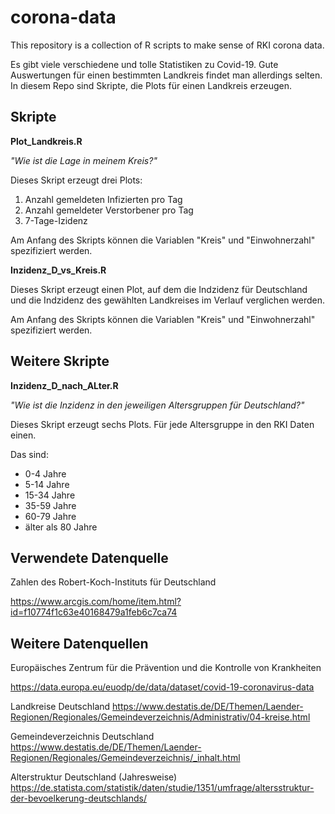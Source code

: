# corona-data
This repository is a collection of R scripts to make sense of RKI corona data.

Es gibt viele verschiedene und tolle Statistiken zu Covid-19. Gute Auswertungen für einen bestimmten Landkreis findet man allerdings selten. In diesem Repo sind Skripte, die Plots für einen Landkreis erzeugen.

## Skripte
**Plot_Landkreis.R**

*"Wie ist die Lage in meinem Kreis?"*

Dieses Skript erzeugt drei Plots:

1. Anzahl gemeldeten Infizierten pro Tag
2. Anzahl gemeldeter Verstorbener pro Tag
3. 7-Tage-Izidenz

Am Anfang des Skripts können die Variablen "Kreis" und "Einwohnerzahl" spezifiziert werden.

**Inzidenz_D_vs_Kreis.R**

Dieses Skript erzeugt einen Plot, auf dem die Indzidenz für Deutschland und die Indzidenz des gewählten Landkreises im Verlauf verglichen werden.

Am Anfang des Skripts können die Variablen "Kreis" und "Einwohnerzahl" spezifiziert werden.


## Weitere Skripte

**Inzidenz_D_nach_ALter.R**

*"Wie ist die Inzidenz in den jeweiligen Altersgruppen für Deutschland?"*

Dieses Skript erzeugt sechs Plots. Für jede Altersgruppe in den RKI Daten einen.

Das sind:

- 0-4 Jahre
- 5-14 Jahre
- 15-34 Jahre
- 35-59 Jahre
- 60-79 Jahre
- älter als 80 Jahre


## Verwendete Datenquelle
Zahlen des Robert-Koch-Instituts für Deutschland

https://www.arcgis.com/home/item.html?id=f10774f1c63e40168479a1feb6c7ca74


## Weitere Datenquellen
Europäisches Zentrum für die Prävention und die Kontrolle von Krankheiten

https://data.europa.eu/euodp/de/data/dataset/covid-19-coronavirus-data

Landkreise Deutschland
https://www.destatis.de/DE/Themen/Laender-Regionen/Regionales/Gemeindeverzeichnis/Administrativ/04-kreise.html

Gemeindeverzeichnis Deutschland
https://www.destatis.de/DE/Themen/Laender-Regionen/Regionales/Gemeindeverzeichnis/_inhalt.html

Alterstruktur Deutschland (Jahresweise)
https://de.statista.com/statistik/daten/studie/1351/umfrage/altersstruktur-der-bevoelkerung-deutschlands/

